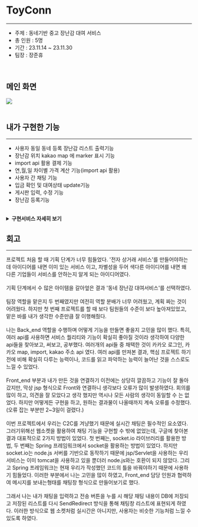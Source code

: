 # ToyConn
<hr>
<ul>
  <li>주제 : 동네기반 중고 장난감 대여 서비스</li>
  <li>총 인원 : 5명</li>
  <li>기간 : 23.11.14 ~ 23.11.30</li>
  <li>팀장 : 장준휴</li>
</ul>
<br>
<h2> 메인 화면 </h2>
<img src="https://github.com/jangjunhyu/ToyConn/assets/120622212/ae5319a0-c6d0-4089-9d24-916f704e2aeb">
<br>
<br>
<h2>내가 구현한 기능</h2>
<hr>
<ul>
  <li>사용자 동일 동네 등록 장난감 리스트 출력기능</li>
  <li>장난감 위치 kakao map 에 marker 표시 기능</li>
  <li>import api 활용 결제 기능</li>
  <li>연,월,일 차이별 가격 계산 기능(import api 활용)</li>
  <li>사용자 간 채팅 기능</li>
  <li>입금 확인 및 대여상태 update기능</li>
  <li>게시판 입력, 수정 기능</li>
  <li>장난감 등록기능</li>
</ul>

<br>
<details>
<summary><b>구현서비스 자세히 보기</b></summary>
<h3> 사용자 동일 동네 등록 장난감 리스트 출력 기능</h3><a href="https://github.com/jangjunhyu/ToyConn/blob/5dddbdff884eb636a595db881a67a2c1e79094ce/ToyConn_project/src/main/webapp/toy_list.jsp#L430">[코드확인]</a>
<hr>
  <ul>
      <li>로그인 사용자와 동일한 동네 사용자가 등록한 장난감 리스트 출력</li>
      <li>DB에서 이미지 이름, 장난감 명, 1일 가격, 상품 NUM 가져와 출력</li>
  </ul>
  <img src="https://github.com/jangjunhyu/ToyConn/assets/120622212/7852fe8f-eb5b-445e-91dd-938171aeb399">

  <br>
  <h3>장난감 위치 kakao map 에 marker 표시 기능</h3><a href="https://github.com/jangjunhyu/ToyConn/blob/0d3a299e9aa624f36ed89de8c31d3b83ee3aafa3/ToyConn_project/src/main/webapp/toy_info.jsp#L554C2-L554C2">[코드확인]</a>
  <hr>
  <ul>
    <li>해당 장난감 등록 유저의 주소를 좌표로 변환</li>
    <li>변환한 좌표를 kakao map api를 연동하여 marker생성</li>
  </ul>
  <img src="https://github.com/jangjunhyu/ToyConn/assets/120622212/9dc13353-bc13-4c81-8bcd-3512c89ae65f">

  <br>
  <h3>import api 활용 결제 기능</h3><a href="https://github.com/jangjunhyu/ToyConn/blob/0d3a299e9aa624f36ed89de8c31d3b83ee3aafa3/ToyConn_project/src/main/webapp/pay_check.jsp#L176">[코드확인]</a>
  <hr>
  <ul>
    <li>장난감 채팅 창에서 날짜 선택 후 '온라인 결제' 버튼 클릭 시 카카오 pay 결제 창 출력</li>
  </ul>
  <img src="https://github.com/jangjunhyu/ToyConn/assets/120622212/ffb0d231-d01e-454f-9c97-6276db9873a3">

  <br>
  <h3>연, 월, 일 차이별 가격 계산 기능</h3><a href="https://github.com/jangjunhyu/ToyConn/blob/0d3a299e9aa624f36ed89de8c31d3b83ee3aafa3/ToyConn_project/src/main/java/controller/payCheckService.java#L20C7-L20C7">[코드확인]</a>
  <hr>
  <ul>
    <li>연도가 같고 월 이 같으면 일 수 차이만 반환</li>
    <li>연도가 같고 월이 다른 경우 map을 활용하여 계산</li>
    <li>연도도 다르다면 365를 더하여 계산</li>
  </ul>

  <br>
  <h3>입금 확인 및 대여 상태 update 기능</h3><a href="https://github.com/jangjunhyu/ToyConn/blob/0d3a299e9aa624f36ed89de8c31d3b83ee3aafa3/ToyConn_project/src/main/webapp/trade_list.jsp#L445">[코드확인]</a>
  <hr>
  <ul>
    <li>사용자가 결제 를 하면 소유주에게 결제 확인 및 대여 확정 리스트 생성</li>
    <li>상품 상태 '대여중'으로 바뀌고 다시 '반납확인'버튼 클릭 시 '대여가능'으로 변환</li>
  </ul>
  <img src="https://github.com/jangjunhyu/ToyConn/assets/120622212/90a18b52-9233-4cb0-8f05-97b9c88c3f81">

  <br>
  <h3>게시판 입력, 수정 기능</h3><a href="https://github.com/jangjunhyu/ToyConn/blob/e334d299381a4f8a75881a842e767e7cdb487d6d/ToyConn_project/src/main/webapp/board_list.jsp#L369">[코드확인]</a>
  <hr>
  <ul>
    <li>게시판 등록 시 제목, 익명, 내용 입력 가능</li>
    <li>수정 시 제목, 내용 수정</li>
  </ul>
  <img src="https://github.com/jangjunhyu/ToyConn/assets/120622212/c5f4d658-027e-4bba-9a7e-3f05215fa9c6">

  <br>
  <h3>장난감 등록기능</h3><a href="https://github.com/jangjunhyu/ToyConn/blob/e334d299381a4f8a75881a842e767e7cdb487d6d/ToyConn_project/src/main/webapp/toy_join.jsp#L389">[코드확인]</a>
  <hr>
  <ul>
    <li>장난감 등록 시 상품 이미지, 상품명, 가격, 카테고리, 세부 사항 등록 가능</li>
  </ul>
  <img src="https://github.com/jangjunhyu/ToyConn/assets/120622212/edf0283f-3d16-43a5-b861-4fb8649fb4a0">

  <br>
  <h3>채팅기능</h3>
  <a href="https://github.com/jangjunhyu/ToyConn/blob/e334d299381a4f8a75881a842e767e7cdb487d6d/ToyConn_project/src/main/webapp/message.jsp#L381C1-L381C1">[코드확인]</a>
  <hr>
  <ul>
    <li>사용자가 해당 장난감 상세정보에서 채팅하기를 클릭하면 상대방과의 채팅 시작</li>
    <li>'전송'버튼 클릭 시 채팅 보내기</li>
    <li>내 닉네임과 보낸 날짜, 장난감 이름 표현</li>
  </ul>
  <img src="https://github.com/jangjunhyu/ToyConn/assets/120622212/69c65259-ceb2-4167-9ff3-2c5c0c736709">
</details>

<h2>회고</h2>
<hr>
<p>프로젝트 처음 할 때 기획 단계가 너무 힘들었다. '전자 상거래 서비스'를 만들어야하는데 아이디어를 내면 이미 있는 서비스 이고, 차별성을 두어 색다른 아이디어를 내면 왜 다른 기업들이 서비스를 안하는지 알게 되는 아이디어였다.
<br>
<br>
기획 단계에서 수 많은 아이템을 갈아엎은 결과 '동네 장난감 대여서비스'를 선택하였다.
<br>
  <br>
팀장 역할을 맡은지 두 번째였지만 여전히 역할 분배가 너무 어려웠고, 계획 짜는 것이 어려웠다. 하지만 첫 번째 프로젝트를 할 때 보다 팀원들의 수준이 보다 높아져있었고, 맡은 바를 내가 생각한 수준만큼 잘 이행해줬다.
<br>
  <br>
나는 Back_end 역할을 수행하며 어떻게 기능을 만들면 좋을지 고민을 많이 했다. 특히, 여러 api를 사용하면 서비스 퀄리티와 기능이 확실히 좋아질 것이라 생각하여 다양한 api들을 찾아보고, 써보고, 공부했다. 여러개의 api들 중 채택한 것이 카카오 로그인, 카카오 map, import, kakao 주소 api 였다. 여러 api를 만져본 결과, 핵심 프로젝트 하기전에 비해 확실히 다루는 능력이나, 코드를 읽고 파악하는 능력이 늘어난 것을 스스로도 느낄 수 있었다.
<br>
  <br>
Front_end 부분과 내가 만든 것을 연결하기 이전에는 상당히 깔끔하고 기능이 잘 돌아갔지만, 막상 jsp 형식으로 Front와 연결하니 생각보다 오류가 많이 발생하였다. 회의를 많이 하고, 의견을 잘 모았다고 생각 했지만 역시나 모든 사람의 생각이 동일할 수 는 없었다. 하지만 어떻게든 구현을 하고, 원하는 결과물이 나올때까지 계속 오류를 수정했다.(오류 잡는 부분만 2~3일이 걸렸다.)
<br>
  <br>
이번 프로젝트에서 우리는 C2C를 겨냥했기 때문에 실시간 채팅은 필수적인 요소였다. 그러기위해선 웹소켓을 활용하여 채팅 기능을 구현할 수 밖에 없었는데, 구글에 찾아본 결과 대표적으로 2가지 방법이 있었다. 첫 번째는, socket.io 라이브러리를 활용한 방법, 두 번째는 Spring 프레임워크에서 socket을 활용하는 방법이 있었다. 하지만 socket.io는 node.js 서버를 기반으로 동작하기 때문에 jsp/Servlet을 사용하는 우리 서비스는 이미 tomcat을 사용하고 있을 뿐더러 node.js와는 호환이 되지 않았다. 그리고 Spring 프레임워크는 현재 우리가 작성했던 코드의 틀을 바꿔야하기 때문에 사용하기 힘들었다. 이러한 부분에서 나는 고민을 많이 하였고, Front_end 담당 인원과 협력하여 메시지를 보내는형태를 채팅창 형식으로 만들어보기로 했다.
<br>
  <br>
그래서 나는 내가 채팅을 입력하고 전송 버튼을 누를 시 해당 채팅 내용이 DB에 저장되고 저장된 리스트를 다시 SendRedirect 방식을 통해 채팅창 리스트에 표현되게 하였다. 이러한 방식으로 웹 소켓처럼 실시간은 아니지만, 사용자는 비슷한 기능처럼 느낄 수 있도록 하였다.
<br><br>

</p>
